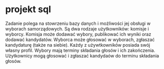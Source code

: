 # projekt sql
Zadanie polega na stowrzeniu bazy danych i możliwości jej obsługi w wyborach samorządowych. Są dwa rodzaje użytkowników: komisje i wyborcy.
Komisja może dodawać wybory, publikować ich wyniki oraz dodawać kandydatów. Wyborca może głosować w wyborach, zgłaszać kandydaturę (także na siebie).
Każdy z używtkowników posiada swój własny profil. Wybory mają terminy składania głosów i ich zakończenia. Użytkownicy mogą głosować i zgłaszać kandydaów do terminu składania głosów.  
